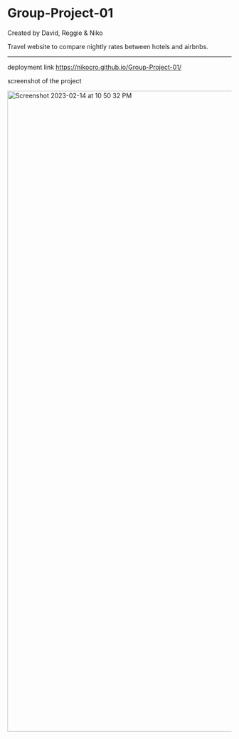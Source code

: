 # Group-Project-01
Created by David, Reggie & Niko

Travel website to compare nightly rates between hotels and airbnbs.
- - - - 
deployment link 
https://nikocro.github.io/Group-Project-01/


screenshot of the project

<img width="1440" alt="Screenshot 2023-02-14 at 10 50 32 PM" src="https://user-images.githubusercontent.com/118748686/218929240-5f6394a1-661e-4134-8874-17e6c29e5467.png">
